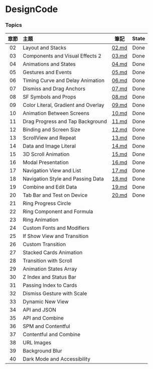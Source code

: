 # DesignCode

### Topics

| 章節 | 主題 | 筆記 | State |
| :--------: | :-----  | :----: | :----: |
| 02 | Layout and Stacks | [02.md](Chapters/02.md) | Done |
| 03 | Components and Visual Effects 2 | [03.md](Chapters/03.md) | Done |
| 04 | Animations and States | [04.md](Chapters/04.md) | Done |
| 05 | Gestures and Events | [05.md](Chapters/05.md) | Done |
| 06 | Timing Curve and Delay Animation | [06.md](Chapters/06.md) | Done |
| 07 | Dismiss and Drag Anchors | [07.md](Chapters/07.md) | Done |
| 08 | SF Symbols and Props | [08.md](Chapters/08.md) | Done |
| 09 | Color Literal, Gradient and Overlay | [09.md](Chapters/09.md) | Done |
| 10 | Animation Between Screens | [10.md](Chapters/10.md) | Done |
| 11 | Drag Progress and Tap Background | [11.md](Chapters/11.md) | Done |
| 12 | Binding and Screen Size | [12.md](Chapters/12.md) | Done |
| 13 | ScrollView and Repeat | [13.md](Chapters/13.md) | Done |
| 14 | Data and Image Literal| [14.md](Chapters/14.md) | Done |
| 15 | 3D Scroll Animation | [15.md](Chapters/15.md) | Done |
| 16 | Modal Presentation | [16.md](Chapters/16.md) | Done |
| 17 | Navigation View and List | [17.md](Chapters/17.md) | Done |
| 18 | Navigation Style and Passing Data | [18.md](Chapters/18.md) | Done |
| 19 | Combine and Edit Data | [19.md](Chapters/19.md) | Done |
| 20 | Tab Bar and Test on Device | [20.md](Chapters/20.md) | Done |
| 21 | Ring Progress Circle |  |  |
| 22 | Ring Component and Formula |  |  |
| 23 | Ring Animation |  |  |
| 24 | Custom Fonts and Modifiers |  |  |
| 25 | If Show View and Transition |  |  |
| 26 | Custom Transition |  |  |
| 27 | Stacked Cards Animation |  |  |
| 28 | Transition with Scroll |  |  |
| 29 | Animation States Array |  |  |
| 30 | Z Index and Status Bar |  |  |
| 31 | Passing Index to Cards |  |  |
| 32 | Dismiss Gesture with Scale |  |  |
| 33 | Dynamic New View |  |  |
| 34 | API and JSON |  |  |
| 35 | API and Combine |  |  |
| 36 | SPM and Contentful |  |  |
| 37 | Contentful and Combine |  |  |
| 38 | URL Images |  |  |
| 39 | Background Blur |  |  |
| 40 | Dark Mode and Accessibility |  |  |